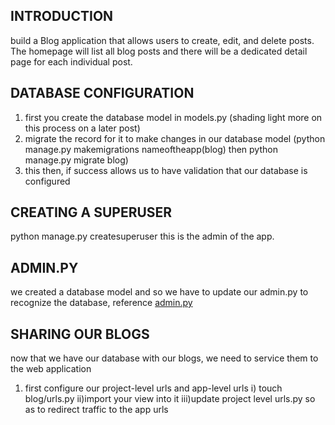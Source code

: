 ## INTRODUCTION
build a Blog application that allows users to create, edit, and delete
posts. The homepage will list all blog posts and there will be a dedicated detail page
for each individual post.
## DATABASE CONFIGURATION
1. first you create the database model in models.py
    (shading light more on this process on a later post)
2. migrate the record for it to make changes in our database model
    (python manage.py makemigrations nameoftheapp(blog) then python manage.py migrate blog)
3. this then, if success allows us to have validation that our database is configured

## CREATING A SUPERUSER
python manage.py createsuperuser
this is the admin of the app.

## ADMIN.PY
we created a database model and so we have to update our admin.py to recognize the database, reference [admin.py](./blog/admin.py)

## SHARING OUR BLOGS
now that we have our database with our blogs, we need to service them to the web application
1. first configure our project-level urls and app-level urls
    i) touch blog/urls.py
    ii)import your view into it
    iii)update project level urls.py so as to redirect traffic to the app urls